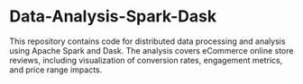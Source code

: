 # Data-Analysis-Spark-Dask
This repository contains code for distributed data processing and analysis using Apache Spark and Dask. The analysis covers eCommerce online store reviews, including visualization of conversion rates, engagement metrics, and price range impacts.
